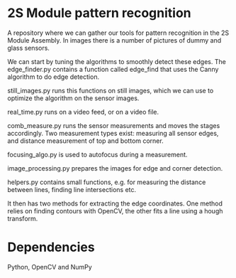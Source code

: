 # 2S Module pattern recognition 

A repository where we can gather our tools for pattern recognition in the 2S Module Assembly.
In images there is a number of pictures of dummy and glass sensors.

We can start by tuning the algorithms to smoothly detect these edges.
The edge_finder.py contains a function called edge_find that uses the Canny algorithm to do edge detection.

still_images.py runs this functions on still images, which we can use to optimize the algorithm on the sensor images.

real_time.py runs on a video feed, or on a video file.

comb_measure.py runs the sensor measurements and moves the stages accordingly. Two measurement types exist: measuring all sensor edges, and distance measurement of top and bottom corner.

focusing_algo.py is used to autofocus during a measurement.

image_processing.py prepares the images for edge and corner detection.

helpers.py contains small functions, e.g. for measuring the distance between lines, finding line intersections etc. 

It then has two methods for extracting the edge coordinates. One method relies on finding contours with OpenCV, the other fits a line using a hough transform.

# Dependencies
Python, OpenCV and NumPy
